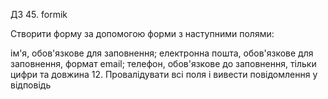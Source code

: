 ДЗ 45. formik

Створити форму за допомогою форми з наступними полями:

ім'я, обов'язкове для заповнення;
електронна пошта, обов'язкове для заповнення, формат email;
телефон, обов'язкове до заповнення, тільки цифри та довжина 12.
Провалідувати всі поля і вивести повідомлення у відповідь